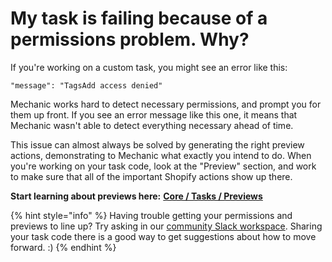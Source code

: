 # My task is failing because of a permissions problem. Why?

If you're working on a custom task, you might see an error like this:

```
"message": "TagsAdd access denied"
```

Mechanic works hard to detect necessary permissions, and prompt you for them up front. If you see an error message like this one, it means that Mechanic wasn't able to detect everything necessary ahead of time.

This issue can almost always be solved by generating the right preview actions, demonstrating to Mechanic what exactly you intend to do. When you're working on your task code, look at the "Preview" section, and work to make sure that all of the important Shopify actions show up there.

**Start learning about previews here:** [**Core / Tasks / Previews**](../core/tasks/previews/)

{% hint style="info" %}
Having trouble getting your permissions and previews to line up? Try asking in our [community Slack workspace](../resources/slack.md). Sharing your task code there is a good way to get suggestions about how to move forward. :)
{% endhint %}
